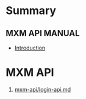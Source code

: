 # Summary

## MXM API MANUAL

* [Introduction](//README.md)

# MXM API

1. [mxm-api/login-api.md](/mxm-api/login-api.md)



